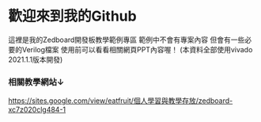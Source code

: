 # 歡迎來到我的Github
  這裡是我的Zedboard開發板教學範例專區
  範例中不會有專案內容
  但會有一些必要的Verilog檔案
  使用前可以看看相關網頁PPT內容喔！
  (本資料全部使用vivado 2021.1.1版本開發)
### 相關教學網站↓
<https://sites.google.com/view/eatfruit/個人學習與教學存放/zedboard-xc7z020clg484-1>
